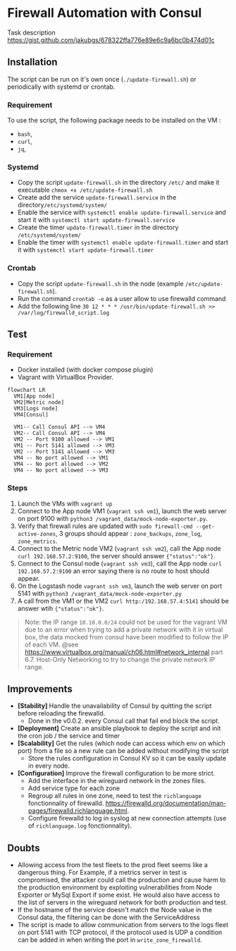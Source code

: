 # Firewall Automation with Consul 

Task description <https://gist.github.com/jakubgs/678322ffa776e89e6c9a6bc0b474d01c>


## Installation

The script can be run on it's own once (``./update-firewall.sh``) or periodically with systemd or crontab.

### Requirement

To use the script, the following package needs to be installed on the VM :

* `bash`,
* `curl`,
* `jq`,

### Systemd 

* Copy the script ``update-firewall.sh`` in the directory ``/etc/`` and make it executable ``chmox +x /etc/update-firewall.sh``
* Create add the service  ``update-firewall.service`` in the directory``/etc/systemd/system/``
* Enable the service with ``systemctl enable update-firewall.service`` and start it with ``systemctl start update-firewall.service``
* Create the timer ``update-firewall.timer`` in the directory ``/etc/systemd/system/``
* Enable the timer with ``systemctl enable update-firewall.timer`` and start it with ``systemctl start update-firewall.timer``

### Crontab

* Copy the script `update-firewall.sh` in the node (example ``/etc/update-firewall.sh``).
* Run the command ``crontab -e`` as a user allow to use firewalld command
* Add the following line ``30 12 * * * /usr/bin/update-firewall.sh >> /var/log/firewalld_script.log``

## Test

### Requirement

* Docker installed (with docker compose plugin)
* Vagrant with VirtualBox Provider.


````mermaid
flowchart LR
  VM1[App node]
  VM2[Metric node]
  VM3[Logs node]
  VM4[Consul]

  VM1-- Call Consul API --> VM4
  VM2-- Call Consul API --> VM4
  VM2 -- Port 9100 allowed --> VM1
  VM1 -- Port 5141 allowed --> VM3
  VM2 -- Port 5141 allowed --> VM3
  VM4 -- No port allowed --> VM1
  VM4 -- No port allowed --> VM2
  VM4 -- No port allowed --> VM3
````

### Steps

1. Launch the VMs with `vagrant up`
2. Connect to the App node VM1 (``vagrant ssh vm1``), launch the web server on port 9100 with ``python3 /vagrant_data/mock-node-exporter.py``.
3. Verify that firewall rules are updated with ``sudo firewall-cmd --get-active-zones``, 3 groups should appear : `zone_backups`, ``zone_log``, ``zone_metrics``.
4. Connect to the Metric node VM2 (``vagrant ssh vm2``), call the App node ``curl 192.168.57.2:9100``, the server should answer ``{"status":"ok"}``.
5. Connect to the Consul node (``vagrant ssh vm3``), call the App node ``curl 192.168.57.2:9100`` an error saying there is no route to host should appear.
6. On the Logstash node ``vagrant ssh vm3``, launch the web server on port 5141 with ``python3 /vagrant_data/mock-node-exporter.py``
7. A call from the VM1 or the VM2 ``curl http:/192.168.57.4:5141`` should be answer wtih ``{"status":"ok"}``.


> Note: the IP range `10.10.0.0/24`  could not be used for the vagrant VM due to an error when trying to add a private network with it in virtual box, the data mocked from consul have been modified to follow the IP of each VM.
> @see https://www.virtualbox.org/manual/ch06.html#network_internal part 6.7. Host-Only Networking to try to change the private network IP range.

## Improvements

* **[Stability]** Handle the unavailability of Consul by quitting the script before reloading the firewalld.
  * Done in the v0.0.2. every Consul call that fail end block the script.
* **[Deployment]** Create an ansible playbook to deploy the script and init the cron job / the service and timer
* **[Scalability]** Get the rules (which node can access which env on which port) from a file so a new rule can be added without modifying the script
  * Store the rules configuration in Consul KV so it can be easily update in every node.
* **[Configuration]** Improve the firewall configuration to be more strict. 
  * Add the interface in the wireguard network in the zones files.
  * Add service type for each zone
  * Regroup all rules in one zone, need to test the `richlanguage` fonctionnality of firewalld. <https://firewalld.org/documentation/man-pages/firewalld.richlanguage.html>.
  * Configure firewalld to log in syslog at new connection attempts (use of `richlanguage.log` fonctionnality).


## Doubts

* Allowing access from the test fleets to the prod fleet seems like a dangerous thing. For Example, if a metrics server in test is compromised, the attacker could call the production and cause harm to the production environment by exploiting vulnerabilities from Node Exporter or MySql Export if some exist. He would also have access to the list of servers in the wireguard network for both production and test.
* If the hostname of the service doesn't match the Node value in the Consul data, the filtering can be done with the ServiceAddress
* The script is made to allow communication from servers to the logs fleet on port 5141 with TCP protocol, if the protocol used is UDP a condition can be added in when writing the port in ``write_zone_firewalld``.